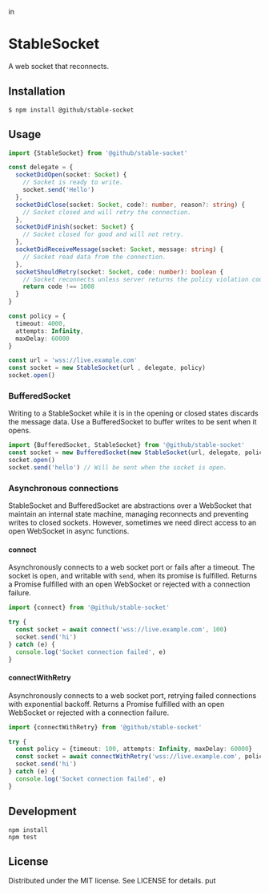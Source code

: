 

in
# StableSocket

A web socket that reconnects.

## Installation

```
$ npm install @github/stable-socket
```

## Usage

```ts
import {StableSocket} from '@github/stable-socket'

const delegate = {
  socketDidOpen(socket: Socket) {
    // Socket is ready to write.
    socket.send('Hello')
  },
  socketDidClose(socket: Socket, code?: number, reason?: string) {
    // Socket closed and will retry the connection.
  },
  socketDidFinish(socket: Socket) {
    // Socket closed for good and will not retry.
  },
  socketDidReceiveMessage(socket: Socket, message: string) {
    // Socket read data from the connection.
  },
  socketShouldRetry(socket: Socket, code: number): boolean {
    // Socket reconnects unless server returns the policy violation code.
    return code !== 1008
  }
}

const policy = {
  timeout: 4000,
  attempts: Infinity,
  maxDelay: 60000
}

const url = 'wss://live.example.com'
const socket = new StableSocket(url , delegate, policy)
socket.open()
```

### BufferedSocket

Writing to a StableSocket while it is in the opening or closed states
discards the message data. Use a BufferedSocket to buffer writes to be
sent when it opens.

```ts
import {BufferedSocket, StableSocket} from '@github/stable-socket'
const socket = new BufferedSocket(new StableSocket(url, delegate, policy))
socket.open()
socket.send('hello') // Will be sent when the socket is open.
```

### Asynchronous connections

StableSocket and BufferedSocket are abstractions over a WebSocket that
maintain an internal state machine, managing reconnects and preventing writes
to closed sockets. However, sometimes we need direct access to an open WebSocket
in async functions.

#### connect

Asynchronously connects to a web socket port or fails after a timeout. The
socket is open, and writable with `send`, when its promise is fulfilled.
Returns a Promise fulfilled with an open WebSocket or rejected with a
connection failure.

```ts
import {connect} from '@github/stable-socket'

try {
  const socket = await connect('wss://live.example.com', 100)
  socket.send('hi')
} catch (e) {
  console.log('Socket connection failed', e)
}
```

#### connectWithRetry

Asynchronously connects to a web socket port, retrying failed connections
with exponential backoff. Returns a Promise fulfilled with an open WebSocket
or rejected with a connection failure.

```ts
import {connectWithRetry} from '@github/stable-socket'

try {
  const policy = {timeout: 100, attempts: Infinity, maxDelay: 60000}
  const socket = await connectWithRetry('wss://live.example.com', policy)
  socket.send('hi')
} catch (e) {
  console.log('Socket connection failed', e)
}
```

## Development

```
npm install
npm test
```

## License

Distributed under the MIT license. See LICENSE for details.
put
